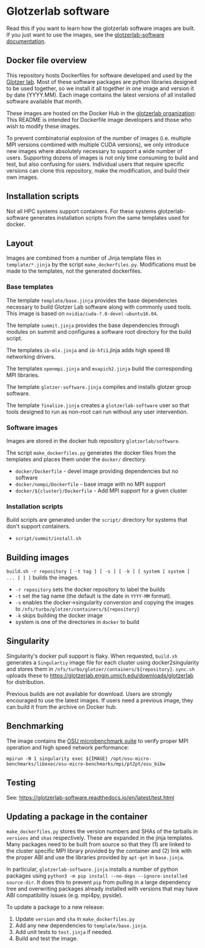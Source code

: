 # Glotzerlab software

Read this if you want to learn how the glotzerlab software images are built. If
you just want to use the images, see the [glotzerlab-software
documentation](https://glotzerlab-software.readthedocs.io/).

## Docker file overview

This repository hosts Dockerfiles for software developed and used by the
[Glotzer lab](http://glotzerlab.engin.umich.edu/home/). Most of these software
packages are python libraries designed to be used together, so we install it all
together in one image and version it by date (YYYY.MM). Each image contains the
latest versions of all installed software available that month.

These images are hosted on the Docker Hub in the [glotzerlab
organization](https://hub.docker.com/r/glotzerlab/software/): This README is
intended for Dockerfile image developers and those who wish to modify these
images.

To prevent combinatorial explosion of the number of images (i.e. multiple MPI
versions combined with multiple CUDA versions), we only introduce new images
where absolutely necessary to support a wide number of users. Supporting dozens
of images is not only time consuming to build and test, but also confusing for
users. Individual users that require specific versions can clone this
repository, make the modification, and build their own images.

## Installation scripts

Not all HPC systems support containers. For these systems glotzerlab-software
generates installation scripts from the same templates used for docker.

## Layout

Images are combined from a number of Jinja template files in
``template/*.jinja`` by the script ``make_dockerfiles.py``. Modifications must
be made to the templates, not the generated dockerfiles.

### Base templates

The template ``template/base.jinja`` provides the base dependencies necessary to
build Glotzer Lab software along with commonly used tools. This image is based
on ``nvidia/cuda-?.0-devel-ubuntu16.04``.

The template ``summit.jinja`` provides the base dependencies through modules on
summit and configures a software root directory for the build script.

The templates ``ib-mlx.jinja`` and ``ib-hfi1``.jinja adds high speed IB
networking drivers.

The templates ``openmpi.jinja`` and ``mvapich2.jinja`` build the corresponding
MPI libraries.

The template ``glotzer-software.jinja`` compiles and installs glotzer group
software.

The template ``finalize.jinja`` creates a ``glotzerlab-software`` user so that
tools designed to run as non-root can run without any user intervention.

### Software images

Images are stored in the docker hub repository ``glotzerlab/software``.

The script ``make_dockerfiles.py`` generates the docker files from the templates
and places them under the ``docker/`` directory.

* ``docker/Dockerfile`` - devel image providing dependencies but no software
* ``docker/nompi/Dockerfile`` - base image with no MPI support
* ``docker/${cluster}/Dockerfile`` - Add MPI support for a given cluster

### Installation scripts

Build scripts are generated under the ``script/`` directory for systems that
don't support containers.

* ``script/summit/install.sh``

## Building images

``build.sh -r repository [ -t tag ] [ -s ] [ -k ] [ system [ system [ ... ] ] ]``
builds the images.

* ``-r repository`` sets the docker repository to label the builds
* ``-t`` set the tag name (the default is the date in ``YYYY-MM`` format).
* ``-s`` enables the docker->singularity conversion and copying the images to
  ``/nfs/turbo/glotzer/containers/${repository}``
* ``-k`` skips building the docker image
* system is one of the directories in ``docker`` to build

## Singularity

Singularity's docker pull support is flaky. When requested, ``build.sh``
generates a ``Singulartiy`` image file for each cluster using docker2singularity
and stores them in ``/nfs/turbo/glotzer/containers/${repository}``. ``sync.sh``
uploads these to https://glotzerlab.engin.umich.edu/downloads/glotzerlab for
distribution.

Previous builds are not available for download. Users are strongly encouraged to
use the latest images. If users need a previous image, they can build it from
the archive on Docker hub.

## Benchmarking

The image contains the [OSU microbenchmark
suite](http://mvapich.cse.ohio-state.edu/benchmarks/) to verify proper MPI
operation and high speed network performance:

    mpirun -N 1 singularity exec ${IMAGE} /opt/osu-micro-benchmarks/libexec/osu-micro-benchmarks/mpi/pt2pt/osu_bibw

## Testing

See: https://glotzerlab-software.readthedocs.io/en/latest/test.html

## Updating a package in the container

`make_dockerfiles.py` stores the version numbers and SHAs of the tarballs in
`versions` and `shas` respectively. These are expanded in the jinja templates.
Many packages need to be built from source so that they (1) are linked to the
cluster specific MPI library provided by the container and (2) link with the
proper ABI and use the libraries provided by `apt-get` in `base.jinja`.

In particular, `glotzerlab-software.jinja` installs a number of python packages
using `python3 -m pip install --no-deps --ignore-installed source-dir`. It does
this to prevent `pip` from pulling in a large dependency tree and overwriting
packages already installed with versions that may have ABI compatibility
issues (e.g. mpi4py, pyside).

To update a package to a new release:

1. Update `version` and `sha` in `make_dockerfiles.py`
2. Add any new dependencies to `template/base.jinja`.
3. Add unit tests to `test.jinja` if needed.
4. Build and test the image.
